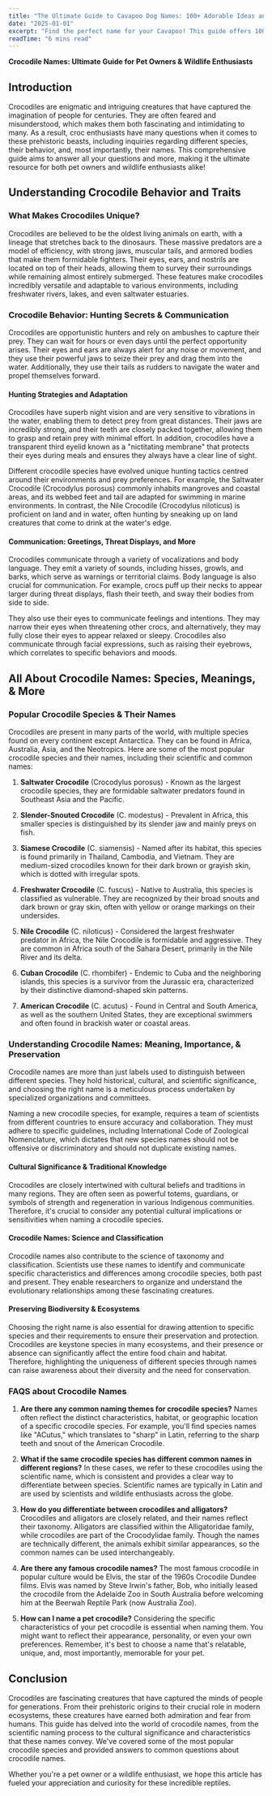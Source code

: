 ```yaml
---
title: "The Ultimate Guide to Cavapoo Dog Names: 100+ Adorable Ideas and Tips"
date: "2025-01-01"
excerpt: "Find the perfect name for your Cavapoo! This guide offers 100+ adorable name ideas, tips for choosing, and inspiration to help you find the ideal match for your furry friend."
readTime: "6 mins read"
---
```


**Crocodile Names: Ultimate Guide for Pet Owners & Wildlife Enthusiasts** 

## Introduction

Crocodiles are enigmatic and intriguing creatures that have captured the imagination of people for centuries. They are often feared and misunderstood, which makes them both fascinating and intimidating to many. As a result, croc enthusiasts have many questions when it comes to these prehistoric beasts, including inquiries regarding different species, their behavior, and, most importantly, their names. This comprehensive guide aims to answer all your questions and more, making it the ultimate resource for both pet owners and wildlife enthusiasts alike!

## Understanding Crocodile Behavior and Traits

### What Makes Crocodiles Unique?

Crocodiles are believed to be the oldest living animals on earth, with a lineage that stretches back to the dinosaurs. These massive predators are a model of efficiency, with strong jaws, muscular tails, and armored bodies that make them formidable fighters. Their eyes, ears, and nostrils are located on top of their heads, allowing them to survey their surroundings while remaining almost entirely submerged. These features make crocodiles incredibly versatile and adaptable to various environments, including freshwater rivers, lakes, and even saltwater estuaries. 

### Crocodile Behavior: Hunting Secrets & Communication

Crocodiles are opportunistic hunters and rely on ambushes to capture their prey. They can wait for hours or even days until the perfect opportunity arises. Their eyes and ears are always alert for any noise or movement, and they use their powerful jaws to seize their prey and drag them into the water. Additionally, they use their tails as rudders to navigate the water and propel themselves forward. 

#### Hunting Strategies and Adaptation

Crocodiles have superb night vision and are very sensitive to vibrations in the water, enabling them to detect prey from great distances. Their jaws are incredibly strong, and their teeth are closely packed together, allowing them to grasp and retain prey with minimal effort. In addition, crocodiles have a transparent third eyelid known as a "nictitating membrane" that protects their eyes during meals and ensures they always have a clear line of sight. 

Different crocodile species have evolved unique hunting tactics centred around their environments and prey preferences. For example, the Saltwater Crocodile (Crocodylus porosus) commonly inhabits mangroves and coastal areas, and its webbed feet and tail are adapted for swimming in marine environments. In contrast, the Nile Crocodile (Crocodylus niloticus) is proficient on land and in water, often hunting by sneaking up on land creatures that come to drink at the water's edge. 

#### Communication: Greetings, Threat Displays, and More

Crocodiles communicate through a variety of vocalizations and body language. They emit a variety of sounds, including hisses, growls, and barks, which serve as warnings or territorial claims. Body language is also crucial for communication. For example, crocs puff up their necks to appear larger during threat displays, flash their teeth, and sway their bodies from side to side. 

They also use their eyes to communicate feelings and intentions. They may narrow their eyes when threatening other crocs, and alternatively, they may fully close their eyes to appear relaxed or sleepy. Crocodiles also communicate through facial expressions, such as raising their eyebrows, which correlates to specific behaviors and moods. 

## All About Crocodile Names: Species, Meanings, & More

### Popular Crocodile Species & Their Names

Crocodiles are present in many parts of the world, with multiple species found on every continent except Antarctica. They can be found in Africa, Australia, Asia, and the Neotropics. Here are some of the most popular crocodile species and their names, including their scientific and common names: 

1. **Saltwater Crocodile** (Crocodylus porosus) - Known as the largest crocodile species, they are formidable saltwater predators found in Southeast Asia and the Pacific. 

2. **Slender-Snouted Crocodile** (C. modestus) - Prevalent in Africa, this smaller species is distinguished by its slender jaw and mainly preys on fish. 

3. **Siamese Crocodile** (C. siamensis) - Named after its habitat, this species is found primarily in Thailand, Cambodia, and Vietnam. They are medium-sized crocodiles known for their dark brown or grayish skin, which is dotted with irregular spots. 

4. **Freshwater Crocodile** (C. fuscus) - Native to Australia, this species is classified as vulnerable. They are recognized by their broad snouts and dark brown or gray skin, often with yellow or orange markings on their undersides. 

5. **Nile Crocodile** (C. niloticus) - Considered the largest freshwater predator in Africa, the Nile Crocodile is formidable and aggressive. They are common in Africa south of the Sahara Desert, primarily in the Nile River and its delta. 

6. **Cuban Crocodile** (C. rhombifer) - Endemic to Cuba and the neighboring islands, this species is a survivor from the Jurassic era, characterized by their distinctive diamond-shaped skin patterns. 

7. **American Crocodile** (C. acutus) - Found in Central and South America, as well as the southern United States, they are exceptional swimmers and often found in brackish water or coastal areas. 

### Understanding Crocodile Names: Meaning, Importance, & Preservation

Crocodile names are more than just labels used to distinguish between different species. They hold historical, cultural, and scientific significance, and choosing the right name is a meticulous process undertaken by specialized organizations and committees. 

 Naming a new crocodile species, for example, requires a team of scientists from different countries to ensure accuracy and collaboration. They must adhere to specific guidelines, including International Code of Zoological Nomenclature, which dictates that new species names should not be offensive or discriminatory and should not duplicate existing names. 

#### Cultural Significance & Traditional Knowledge

Crocodiles are closely intertwined with cultural beliefs and traditions in many regions. They are often seen as powerful totems, guardians, or symbols of strength and regeneration in various Indigenous communities. Therefore, it's crucial to consider any potential cultural implications or sensitivities when naming a crocodile species. 

#### Crocodile Names: Science and Classification

Crocodile names also contribute to the science of taxonomy and classification. Scientists use these names to identify and communicate specific characteristics and differences among crocodile species, both past and present. They enable researchers to organize and understand the evolutionary relationships among these fascinating creatures. 

#### Preserving Biodiversity & Ecosystems

Choosing the right name is also essential for drawing attention to specific species and their requirements to ensure their preservation and protection. Crocodiles are keystone species in many ecosystems, and their presence or absence can significantly affect the entire food chain and habitat. Therefore, highlighting the uniqueness of different species through names can raise awareness about their diversity and the need for conservation. 

### FAQS about Crocodile Names

1.  **Are there any common naming themes for crocodile species?**
Names often reflect the distinct characteristics, habitat, or geographic location of a specific crocodile species. For example, you'll find species names like "ACutus," which translates to "sharp" in Latin, referring to the sharp teeth and snout of the American Crocodile. 

2.  **What if the same crocodile species has different common names in different regions?**
In these cases, we refer to these crocodiles using the scientific name, which is consistent and provides a clear way to differentiate between species. Scientific names are typically in Latin and are used by scientists and wildlife enthusiasts across the globe. 

3.  **How do you differentiate between crocodiles and alligators?**
Crocodiles and alligators are closely related, and their names reflect their taxonomy. Alligators are classified within the Alligatoridae family, while crocodiles are part of the Crocodylidae family. Though the names are technically different, the animals exhibit similar appearances, so the common names can be used interchangeably. 

4.  **Are there any famous crocodile names?**
The most famous crocodile in popular culture would be Elvis, the star of the 1960s Crocodile Dundee films. Elvis was named by Steve Irwin's father, Bob, who initially leased the crocodile from the Adelaide Zoo in South Australia before welcoming him at the Beerwah Reptile Park (now Australia Zoo). 

5.  **How can I name a pet crocodile?**
Considering the specific characteristics of your pet crocodile is essential when naming them. You might want to reflect their appearance, personality, or even your own preferences. Remember, it's best to choose a name that's relatable, unique, and, most importantly, memorable for your pet. 

## Conclusion
Crocodiles are fascinating creatures that have captured the minds of people for generations. From their prehistoric origins to their crucial role in modern ecosystems, these creatures have earned both admiration and fear from humans. This guide has delved into the world of crocodile names, from the scientific naming process to the cultural significance and characteristics that these names convey. We've covered some of the most popular crocodile species and provided answers to common questions about crocodile names. 

Whether you're a pet owner or a wildlife enthusiast, we hope this article has fueled your appreciation and curiosity for these incredible reptiles.